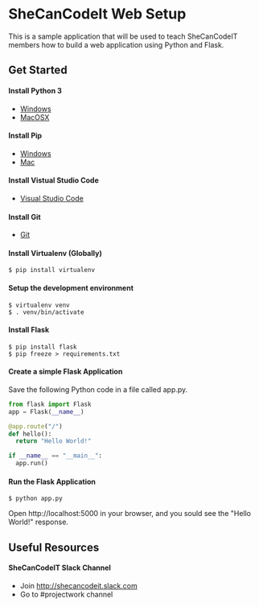 # SheCanCodeIt Web Setup

This is a sample application that will be used to teach SheCanCodeIT members how to build a web application using Python and Flask.

## Get Started
#### Install Python 3
* [Windows](https://realpython.com/installing-python/#windows)
* [MacOSX](https://realpython.com/installing-python/#macos-mac-os-x)

#### Install Pip
* [Windows](https://www.liquidweb.com/kb/install-pip-windows/)
* [Mac](https://www.shellhacks.com/python-install-pip-mac-ubuntu-centos/)

#### Install Vistual Studio Code
* [Visual Studio Code](https://code.visualstudio.com/)

#### Install Git 
* [Git](https://git-scm.com/book/en/v2/Getting-Started-Installing-Git)

#### Install Virtualenv (Globally)
```
$ pip install virtualenv
```

#### Setup the development environment
```
$ virtualenv venv
$ . venv/bin/activate
```

#### Install Flask
```
$ pip install flask
$ pip freeze > requirements.txt
```

#### Create a simple Flask Application
Save the following Python code in a file called app.py.

```Python
from flask import Flask
app = Flask(__name__)

@app.route("/")
def hello():
  return "Hello World!"

if __name__ == "__main__":
  app.run()

```

#### Run the Flask Application
```
$ python app.py
```

Open http://localhost:5000 in your browser, and you sould see the "Hello World!" response.

## Useful Resources

#### SheCanCodeIT Slack Channel
* Join http://shecancodeit.slack.com
* Go to #projectwork channel





